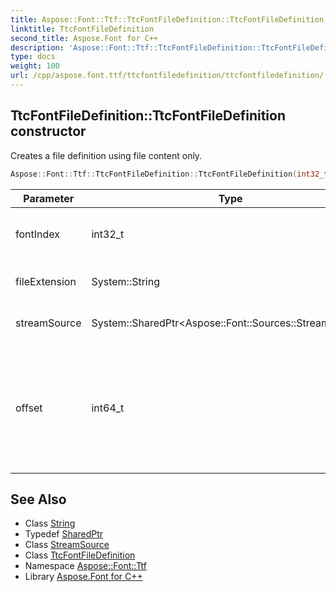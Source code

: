 ```yaml
---
title: Aspose::Font::Ttf::TtcFontFileDefinition::TtcFontFileDefinition constructor
linktitle: TtcFontFileDefinition
second_title: Aspose.Font for C++
description: 'Aspose::Font::Ttf::TtcFontFileDefinition::TtcFontFileDefinition constructor. Creates a file definition using file content only in C++.'
type: docs
weight: 100
url: /cpp/aspose.font.ttf/ttcfontfiledefinition/ttcfontfiledefinition/
---
```

## TtcFontFileDefinition::TtcFontFileDefinition constructor


Creates a file definition using file content only.

```cpp
Aspose::Font::Ttf::TtcFontFileDefinition::TtcFontFileDefinition(int32_t fontIndex, System::String fileExtension, System::SharedPtr<Aspose::Font::Sources::StreamSource> streamSource, int64_t offset)
```


| Parameter | Type | Description |
| --- | --- | --- |
| fontIndex | int32_t | Index of font inside TTC font collection. |
| fileExtension | System::String | Extension of font file collection. |
| streamSource | System::SharedPtr\<Aspose::Font::Sources::StreamSource\> | Source of font file collection. |
| offset | int64_t | Offset to font data in font file collection, see TTC Header, Offset Table in OpenType [Font](../../../aspose.font/font/) File specification. |

## See Also

* Class [String](../../../system/string/)
* Typedef [SharedPtr](../../../system/sharedptr/)
* Class [StreamSource](../../../aspose.font.sources/streamsource/)
* Class [TtcFontFileDefinition](../)
* Namespace [Aspose::Font::Ttf](../../)
* Library [Aspose.Font for C++](../../../)
